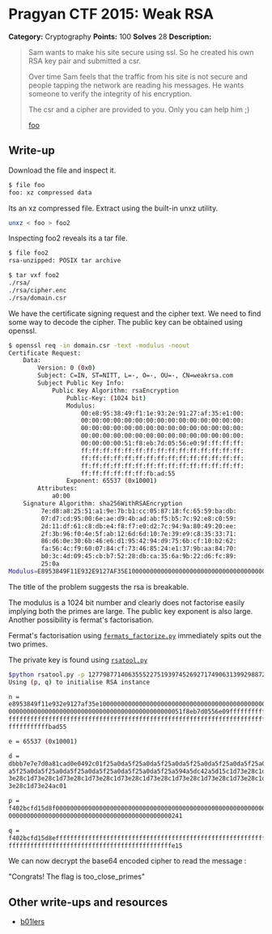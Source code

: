 # Pragyan CTF 2015: Weak RSA

**Category:** Cryptography
**Points:** 100
**Solves** 28
**Description:**

> Sam wants to make his site secure using ssl. So he created his own RSA key pair and submitted a csr.
>
> Over time Sam feels that the traffic from his site is not secure and people tapping the network are reading his messages. He wants someone to verify the integrity of his encryption.
>
> The csr and a cipher are provided to you. Only you can help him ;)
>
> [foo](foo)

## Write-up

Download the file and inspect it.

```bash
$ file foo
foo: xz compressed data
```
Its an xz compressed file. Extract using the built-in unxz utility.

```bash 
unxz < foo > foo2
```

Inspecting foo2 reveals its a tar file.

```bash
$ file foo2
rsa-unzipped: POSIX tar archive

$ tar vxf foo2
./rsa/
./rsa/cipher.enc
./rsa/domain.csr

```
We have the certificate signing request and the cipher text. We need to find some way to decode the cipher.
The public key can be obtained using openssl.

```bash
$ openssl req -in domain.csr -text -modulus -noout
Certificate Request:
    Data:
        Version: 0 (0x0)
        Subject: C=IN, ST=NITT, L=-, O=-, OU=-, CN=weakrsa.com
        Subject Public Key Info:
            Public Key Algorithm: rsaEncryption
                Public-Key: (1024 bit)
                Modulus:
                    00:e8:95:38:49:f1:1e:93:2e:91:27:af:35:e1:00:
                    00:00:00:00:00:00:00:00:00:00:00:00:00:00:00:
                    00:00:00:00:00:00:00:00:00:00:00:00:00:00:00:
                    00:00:00:00:00:00:00:00:00:00:00:00:00:00:00:
                    00:00:00:00:51:f8:eb:7d:05:56:e0:9f:ff:ff:ff:
                    ff:ff:ff:ff:ff:ff:ff:ff:ff:ff:ff:ff:ff:ff:ff:
                    ff:ff:ff:ff:ff:ff:ff:ff:ff:ff:ff:ff:ff:ff:ff:
                    ff:ff:ff:ff:ff:ff:ff:ff:ff:ff:ff:ff:ff:ff:ff:
                    ff:ff:ff:ff:ff:ff:fb:ad:55
                Exponent: 65537 (0x10001)
        Attributes:
            a0:00
    Signature Algorithm: sha256WithRSAEncryption
         7e:d8:a8:25:51:a1:9e:7b:b1:cc:05:87:18:fc:65:59:ba:db:
         07:d7:cd:95:00:6e:ae:d9:4b:ad:ab:f5:b5:7c:92:e8:c0:59:
         2d:11:df:61:c8:db:e4:f8:f7:e0:d2:7c:94:9a:80:49:20:ee:
         2f:3b:96:f0:4e:5f:ab:12:6d:6d:10:7e:39:e9:c8:35:33:71:
         86:d6:0e:30:6b:46:e6:d1:95:42:94:d9:75:6b:cf:10:b2:62:
         fa:56:4c:f9:60:07:84:cf:73:46:85:24:e1:37:9b:aa:84:70:
         b0:3c:4d:09:45:cb:b7:52:28:db:ca:35:6a:9b:22:d6:fc:89:
         25:0a
Modulus=E8953849F11E932E9127AF35E1000000000000000000000000000000000000000000000000000000000000000000000000000000000000000000000000000051F8EB7D0556E09FFFFFFFFFFFFFFFFFFFFFFFFFFFFFFFFFFFFFFFFFFFFFFFFFFFFFFFFFFFFFFFFFFFFFFFFFFFFFFFFFFFFFFFFFFFFFFFFFFFFFFFFFFFFFFBAD55
```

The title of the problem suggests the rsa is breakable. 

The modulus is a 1024 bit number and clearly does not factorise easily implying both the primes are large.
The public key exponent is also large. Another possibility is fermat's factorisation.

Fermat's factorisation using [`fermats_factorize.py`](https://github.com/juanjohn/rsa_tool/blob/master/fermats_factorizer.py) immediately spits out the two primes.

The private key is found using [`rsatool.py`](https://github.com/ius/rsatool/blob/master/rsatool.py) 

```bash
$python rsatool.py -p 12779877140635552275193974526927174906313992988726945426212616053383820179306398832891367199026816638983953765799977121840616466620283861630627224899027521 -q 12779877140635552275193974526927174906313992988726945426212616053383820179306398832891367199026816638983953765799977121840616466620283861630627224899026453 
Using (p, q) to initialise RSA instance

n =
e8953849f11e932e9127af35e1000000000000000000000000000000000000000000000000000000
000000000000000000000000000000000000000000000051f8eb7d0556e09fffffffffffffffffff
ffffffffffffffffffffffffffffffffffffffffffffffffffffffffffffffffffffffffffffffff
fffffffffffbad55

e = 65537 (0x10001)

d =
dbbb7e7e7d0a81cad0e0492c01f25a0da5f25a0da5f25a0da5f25a0da5f25a0da5f25a0da5f25a0d
a5f25a0da5f25a0da5f25a0da5f25a0da5f25a0da5f25a594a5dc42a5d15c1d73e28c1d73e28c1d7
3e28c1d73e28c1d73e28c1d73e28c1d73e28c1d73e28c1d73e28c1d73e28c1d73e28c1d73e28c1d7
3e28c1d73e24ac01

p =
f402bcfd15d8f0000000000000000000000000000000000000000000000000000000000000000000
000000000000000000000000000000000000000000000241

q =
f402bcfd15d8efffffffffffffffffffffffffffffffffffffffffffffffffffffffffffffffffff
fffffffffffffffffffffffffffffffffffffffffffffe15
```

We can now decrypt the base64 encoded cipher to read the message : 

"Congrats! The flag is too_close_primes"

## Other write-ups and resources

* [b01lers](https://b01lers.net/challenges/Pragyan%202015/Weak%20RSA/36/)

